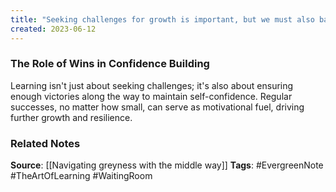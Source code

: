 ```yaml
---
title: "Seeking challenges for growth is important, but we must also balance challenges with regular successes to maintain motivation"
created: 2023-06-12
---
```


### The Role of Wins in Confidence Building
Learning isn't just about seeking challenges; it's also about ensuring enough victories along the way to maintain self-confidence. Regular successes, no matter how small, can serve as motivational fuel, driving further growth and resilience.

### Related Notes
**Source**: [[Navigating greyness with the middle way]]
**Tags**: #EvergreenNote #TheArtOfLearning #WaitingRoom 